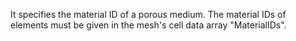 It specifies the material ID of a porous medium. The material IDs of elements
must be given in the mesh's cell data array "MaterialIDs".
